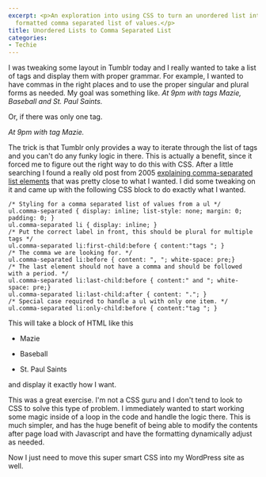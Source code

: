 ```yaml
---
excerpt: <p>An exploration into using CSS to turn an unordered list into a properly
  formatted comma separated list of values.</p>
title: Unordered Lists to Comma Separated List
categories:
- Techie
---
```


I was tweaking some layout in Tumblr today and I really wanted to take a list of tags and display them with proper grammar. For example, I wanted to have commas in the right places and to use the proper singular and plural forms as needed. My goal was something like.
_At 9pm with tags Mazie, Baseball and St. Paul Saints._

Or, if there was only one tag.

_At 9pm with tag Mazie._

The trick is that Tumblr only provides a way to iterate through the list of tags and you can't do any funky logic in there. This is actually a benefit, since it forced me to figure out the right way to do this with CSS. After a little searching I found a really old post from 2005 [explaining comma-separated list elements](http://milov.nl/2883) that was pretty close to what I wanted. I did some tweaking on it and came up with the following CSS block to do exactly what I wanted.
<!-- more -->



    
    /* Styling for a comma separated list of values from a ul */
    ul.comma-separated { display: inline; list-style: none; margin: 0; padding: 0; }
    ul.comma-separated li { display: inline; }
    /* Put the correct label in front, this should be plural for multiple tags */
    ul.comma-separated li:first-child:before { content:"tags "; }
    /* The comma we are looking for. */
    ul.comma-separated li:before { content: ", "; white-space: pre;}
    /* The last element should not have a comma and should be followed with a period. */
    ul.comma-separated li:last-child:before { content:" and "; white-space: pre;}
    ul.comma-separated li:last-child:after { content: "."; }
    /* Special case required to handle a ul with only one item. */
    ul.comma-separated li:only-child:before { content:"tag "; }

This will take a block of HTML like this



  * Mazie


  * Baseball


  * St. Paul Saints

and display it exactly how I want.

This was a great exercise. I'm not a CSS guru and I don't tend to look to CSS to solve this type of problem. I immediately wanted to start working some magic inside of a loop in the code and handle the logic there. This is much simpler, and has the huge benefit of being able to modify the contents after page load with Javascript and have the formatting dynamically adjust as needed.

Now I just need to move this super smart CSS into my WordPress site as well.
